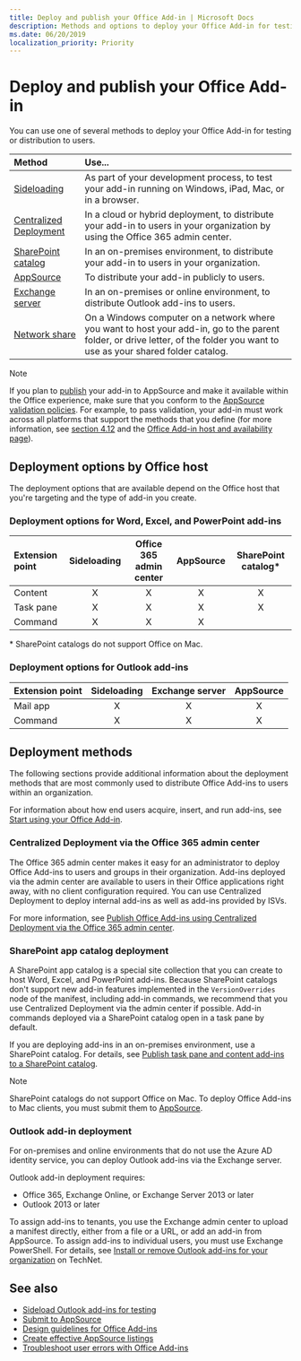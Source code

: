 ```yaml
---
title: Deploy and publish your Office Add-in | Microsoft Docs
description: Methods and options to deploy your Office Add-in for testing or distribution to users.
ms.date: 06/20/2019
localization_priority: Priority
---
```


# Deploy and publish your Office Add-in

You can use one of several methods to deploy your Office Add-in for testing or distribution to users.

|**Method**|**Use...**|
|:---------|:------------|
|[Sideloading](../testing/create-a-network-shared-folder-catalog-for-task-pane-and-content-add-ins.md)|As part of your development process, to test your add-in running on Windows, iPad, Mac, or in a browser.|
|[Centralized Deployment](centralized-deployment.md)|In a cloud or hybrid deployment, to distribute your add-in to users in your organization by using the Office 365 admin center.|
|[SharePoint catalog](publish-task-pane-and-content-add-ins-to-an-add-in-catalog.md)|In an on-premises environment, to distribute your add-in to users in your organization.|
|[AppSource](/office/dev/store/submit-to-the-office-store)|To distribute your add-in publicly to users.|
|[Exchange server](#outlook-add-in-deployment)|In an on-premises or online environment, to distribute Outlook add-ins to users.|
|[Network share](../testing/create-a-network-shared-folder-catalog-for-task-pane-and-content-add-ins.md)|On a Windows computer on a network where you want to host your add-in, go to the parent folder, or drive letter, of the folder you want to use as your shared folder catalog.|

> [!NOTE]
> If you plan to [publish](../publish/publish.md) your add-in to AppSource and make it available within the Office experience, make sure that you conform to the [AppSource validation policies](/office/dev/store/validation-policies). For example, to pass validation, your add-in must work across all platforms that support the methods that you define (for more information, see [section 4.12](/office/dev/store/validation-policies#4-apps-and-add-ins-behave-predictably) and the [Office Add-in host and availability page](../overview/office-add-in-availability.md)).

## Deployment options by Office host

The deployment options that are available depend on the Office host that you're targeting and the type of add-in you create.

### Deployment options for Word, Excel, and PowerPoint add-ins

| Extension point | Sideloading | Office 365 admin center |AppSource   | SharePoint catalog\* |
|:----------------|:-----------:|:-----------------------:|:----------:|:--------------------:|
| Content         | X           | X                       | X          | X                    |
| Task pane       | X           | X                       | X          | X                    |
| Command         | X           | X                       | X          |                      |

&#42; SharePoint catalogs do not support Office on Mac.

### Deployment options for Outlook add-ins

| Extension point | Sideloading | Exchange server | AppSource    |
|:----------------|:-----------:|:---------------:|:------------:|
| Mail app        | X           | X               | X            |
| Command         | X           | X               | X            |

## Deployment methods

The following sections provide additional information about the deployment methods that are most commonly used to distribute Office Add-ins to users within an organization.

For information about how end users acquire, insert, and run add-ins, see [Start using your Office Add-in](https://support.office.com/en-ie/article/Start-using-your-Office-Add-in-82e665c4-6700-4b56-a3f3-ef5441996862?ui=en-US&rs=en-IE&ad=IE).

### Centralized Deployment via the Office 365 admin center 

The Office 365 admin center makes it easy for an administrator to deploy Office Add-ins to users and groups in their organization. Add-ins deployed via the admin center are available to users in their Office applications right away, with no client configuration required. You can use Centralized Deployment to deploy internal add-ins as well as add-ins provided by ISVs.

For more information, see [Publish Office Add-ins using Centralized Deployment via the Office 365 admin center](centralized-deployment.md).

### SharePoint app catalog deployment

A SharePoint app catalog is a special site collection that you can create to host Word, Excel, and PowerPoint add-ins. Because SharePoint catalogs don't support new add-in features implemented in the `VersionOverrides` node of the manifest, including add-in commands, we recommend that you use Centralized Deployment via the admin center if possible. Add-in commands deployed via a SharePoint catalog open in a task pane by default.

If you are deploying add-ins in an on-premises environment, use a SharePoint catalog. For details, see [Publish task pane and content add-ins to a SharePoint catalog](publish-task-pane-and-content-add-ins-to-an-add-in-catalog.md).

> [!NOTE]
> SharePoint catalogs do not support Office on Mac. To deploy Office Add-ins to Mac clients, you must submit them to [AppSource](/office/dev/store/submit-to-the-office-store).

### Outlook add-in deployment

For on-premises and online environments that do not use the Azure AD identity service, you can deploy Outlook add-ins via the Exchange server.

Outlook add-in deployment requires:

- Office 365, Exchange Online, or Exchange Server 2013 or later
- Outlook 2013 or later

To assign add-ins to tenants, you use the Exchange admin center to upload a manifest directly, either from a file or a URL, or add an add-in from AppSource. To assign add-ins to individual users, you must use Exchange PowerShell. For details, see [Install or remove Outlook add-ins for your organization](https://technet.microsoft.com/library/jj943752(v=exchg.150).aspx) on TechNet.

## See also

- [Sideload Outlook add-ins for testing](../testing/create-a-network-shared-folder-catalog-for-task-pane-and-content-add-ins.md)
- [Submit to AppSource][AppSource]
- [Design guidelines for Office Add-ins](../design/add-in-design.md)
- [Create effective AppSource listings](/office/dev/store/create-effective-office-store-listings)
- [Troubleshoot user errors with Office Add-ins](../testing/testing-and-troubleshooting.md)

[AppSource]: /office/dev/store/submit-to-the-office-store
[Office Add-in host and platform availability]: ../overview/office-add-in-availability
